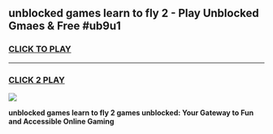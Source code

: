 
## unblocked games learn to fly 2 - Play Unblocked Gmaes & Free #ub9u1
<h3>
<a href="https://premium.freeplayer.one?title=unblocked_games_learn_to_fly_2&ref=03M">CLICK TO PLAY</a></h3>
<hr>

<h3>
<a href="https://premium.freeplayer.one?title=unblocked_games_learn_to_fly_2&ref=03M">CLICK 2 PLAY</a>
  
</h3>

<a href="https://premium.freeplayer.one?title=unblocked_games_learn_to_fly_2&ref=03M"><img src="https://clearcache.store/games.png"></a>


**unblocked games learn to fly 2 games unblocked: Your Gateway to Fun and Accessible Online Gaming**
